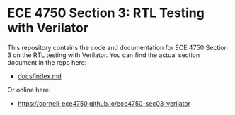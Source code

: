 
ECE 4750 Section 3: RTL Testing with Verilator
==========================================================================

This repository contains the code and documentation for ECE 4750 Section
3 on the RTL testing with Verilator. You can find the actual section
document in the repo here:

 - [docs/index.md](docs/index.md)

Or online here:

 - https://cornell-ece4750.github.io/ece4750-sec03-verilator


